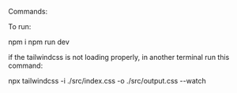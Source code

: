 Commands:

To run:

npm i
npm run dev

if the tailwindcss is not loading properly, in another terminal run this command:

npx tailwindcss -i ./src/index.css -o ./src/output.css --watch

